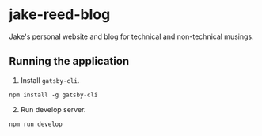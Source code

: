 # jake-reed-blog
Jake's personal website and blog for technical and non-technical musings.

## Running the application
1. Install ```gatsby-cli```.
```
npm install -g gatsby-cli
```

2. Run develop server.
```
npm run develop
```
